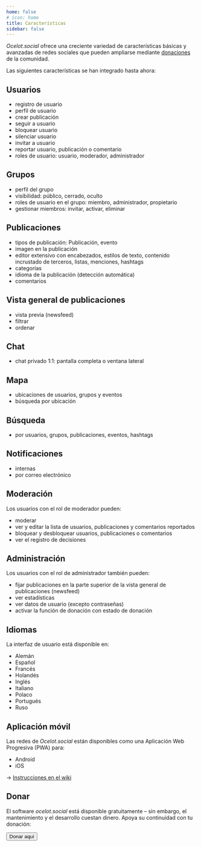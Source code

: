 ```yaml
---
home: false
# icon: home
title: Características
sidebar: false
---
```


*Ocelot.social* ofrece una creciente variedad de características básicas y avanzadas de redes sociales que pueden ampliarse mediante [donaciones](/es/donate/) de la comunidad.

Las siguientes características se han integrado hasta ahora:

## Usuarios

- registro de usuario
- perfil de usuario
- crear publicación
- seguir a usuario
- bloquear usuario
- silenciar usuario
- invitar a usuario
- reportar usuario, publicación o comentario
- roles de usuario: usuario, moderador, administrador

## Grupos

- perfil del grupo
- visibilidad: público, cerrado, oculto
- roles de usuario en el grupo: miembro, administrador, propietario
- gestionar miembros: invitar, activar, eliminar

## Publicaciones

- tipos de publicación: Publicación, evento
- imagen en la publicación
- editor extensivo con encabezados, estilos de texto, contenido incrustado de terceros, listas, menciones, hashtags
- categorías
- idioma de la publicación (detección automática)
- comentarios

## Vista general de publicaciones

- vista previa (newsfeed)
- filtrar
- ordenar

## Chat

- chat privado 1:1: pantalla completa o ventana lateral

## Mapa

- ubicaciones de usuarios, grupos y eventos
- búsqueda por ubicación

## Búsqueda

- por usuarios, grupos, publicaciones, eventos, hashtags

## Notificaciones

- internas
- por correo electrónico

## Moderación

Los usuarios con el rol de moderador pueden:

- moderar
- ver y editar la lista de usuarios, publicaciones y comentarios reportados
- bloquear y desbloquear usuarios, publicaciones o comentarios
- ver el registro de decisiones

## Administración

Los usuarios con el rol de administrador también pueden:

- fijar publicaciones en la parte superior de la vista general de publicaciones (newsfeed)
- ver estadísticas
- ver datos de usuario (excepto contraseñas)
- activar la función de donación con estado de donación

## Idiomas

La interfaz de usuario está disponible en:

- Alemán
- Español
- Francés
- Holandés
- Inglés
- Italiano
- Polaco
- Portugués
- Ruso

## Aplicación móvil

Las redes de *Ocelot.social* están disponibles como una Aplicación Web Progresiva (PWA) para:

- Android
- iOS

→ [Instrucciones en el wiki](https://github.com/Ocelot-Social-Community/Ocelot-Social/wiki/en:FAQ#is-there-a-mobile-app)

## Donar

El software *ocelot.social* está disponible gratuitamente – sin embargo, el mantenimiento y el desarrollo cuestan dinero.
Apoya su continuidad con tu donación:

<!-- markdownlint-disable MD033 -->
<a href="/es/donate/">
  <Button class="donate-button">
    Donar aquí
  </Button>
</a>
<!-- markdownlint-enable MD033 -->
